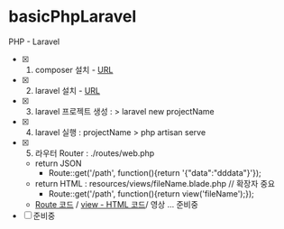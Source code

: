 # basicPhpLaravel
PHP - Laravel 

- [x] 1. composer 설치 - [URL](https://www.lesstif.com/php-and-laravel/php-composer-23757293.html)
- [x] 2. laravel 설치 - [URL](https://laravel.com/)
- [x] 3. laravel 프로젝트 생성 : > laravel new projectName
- [x] 4. laravel 실행 : projectName > php artisan serve
- [x] 5. 라우터 Router : ./routes/web.php
  - return JSON
     - Route::get('/path', function(){return '{"data":"dddata"}'});
  - return HTML : resources/views/fileName.blade.php // 확장자 중요
     - Route::get('/path', function(){return view('fileName');});
  - [Route 코드](https://github.com/doyle-flutter/basicPhpLaravel/blob/master/mylrv/routes/web.php) / [view - HTML 코드](https://github.com/doyle-flutter/basicPhpLaravel/tree/master/mylrv/resources/views)/ 영상 ... 준비중
- [ ] 준비중
